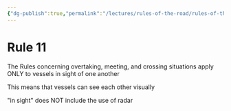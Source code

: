 ```yaml
---
{"dg-publish":true,"permalink":"/lectures/rules-of-the-road/rules-of-the-road-index/rule-11-overtaking-meeting-and-crossing/","created":"2025-05-27T09:26:07.527-04:00","updated":"2025-05-29T21:17:33.042-04:00"}
---
```


# Rule 11

The Rules concerning overtaking, meeting, and crossing situations apply ONLY to vessels in sight of one another

This means that vessels can see each other visually

"in sight" does NOT include the use of radar
